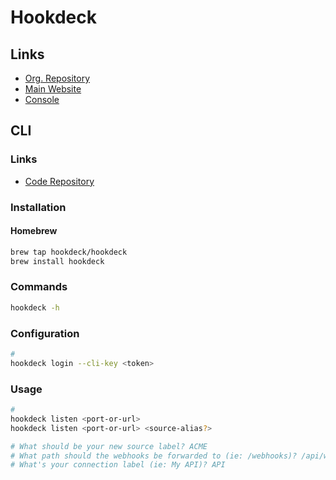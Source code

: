 # Hookdeck

## Links

- [Org. Repository](https://github.com/hookdeck)
- [Main Website](https://hookdeck.com)
- [Console](https://console.hookdeck.com)

## CLI

### Links

- [Code Repository](https://github.com/hookdeck/hookdeck-cli)

### Installation

#### Homebrew

```sh
brew tap hookdeck/hookdeck
brew install hookdeck
```

### Commands

```sh
hookdeck -h
```

### Configuration

```sh
#
hookdeck login --cli-key <token>
```

### Usage

```sh
#
hookdeck listen <port-or-url>
hookdeck listen <port-or-url> <source-alias?>

# What should be your new source label? ACME
# What path should the webhooks be forwarded to (ie: /webhooks)? /api/webhooks
# What's your connection label (ie: My API)? API
```
